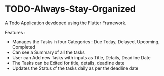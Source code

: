 # TODO-Always-Stay-Organized
A Todo Application developed using the Flutter Framework.

Features :
  - Manages the Tasks in four Categories : Due Today, Delayed, Upcoming, Completed
  - Can see a Summary of all the tasks 
  - User can Add new Tasks with inputs as Title, Details, Deadline Date
  - The Tasks can be Edited for title, details, deadline date
  - Updates the Status of the tasks daily as per the deadline date
